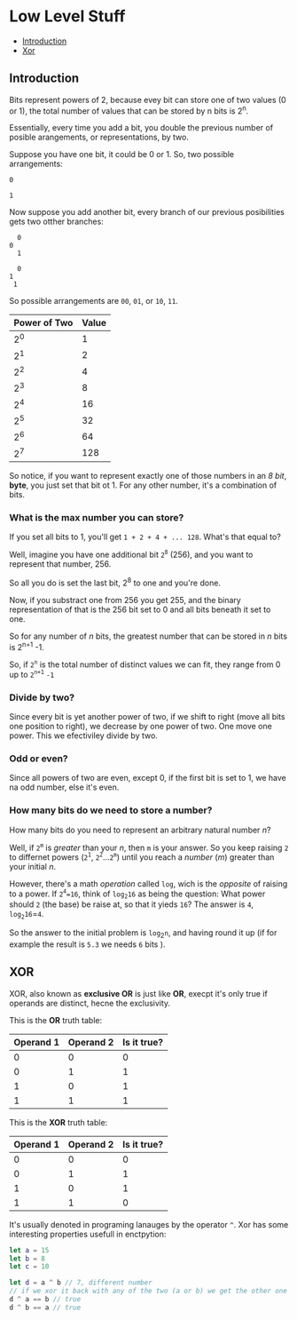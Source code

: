  # Low Level Stuff

* [Introduction](#intro)
* [Xor](#xor)


<h2 id="intro">Introduction</h2>

Bits represent powers of 2, because evey bit can store one of two values (0 or 1), the total number of values that can be stored by n bits is  2<sup>n</sup>.

Essentially, every time you add a bit, you double the previous number of posible arangements, or representations, by two.

Suppose you have one bit, it could be 0 or 1. So, two possible arrangements:

```
0

1
```
 Now suppose you add another bit, every branch of our previous posibilities gets two otther branches:
  
```
  0
0 
  1
  
  0
1
 1
```
So possible arrangements are `00`, `01`, or `10`, `11`.

| Power of Two| Value         |
| ------------ | --- |
| 2<sup>0</sup>|1 |
| 2<sup>1</sup>|2 |
| 2<sup>2</sup>|4 |
| 2<sup>3</sup>|8 |
| 2<sup>4</sup>|16 |
| 2<sup>5</sup>|32 |
| 2<sup>6</sup>|64 |
| 2<sup>7</sup>|128 |



So notice, if you want to represent exactly one of those numbers in an *8 bit*, **byte**, you just set that bit ot 1. For any other number, it's a combination of bits.

### What is the max number you can store?

If you set all bits to 1, you'll get `1 + 2 + 4 + ... 128`. What's that equal to?

Well, imagine you have one additional bit `2`<sup>`8`</sup> (256), and you want to represent that number, 256.

So all you do is set the last bit, 2<sup>8</sup> to one and you're done.

Now, if you substract one from 256 you get 255, and the binary representation of that is the 256 bit set to 0 and all bits beneath it set to one.

So for any number of _n_ bits, the greatest number that can be stored in _n_ bits is 2<sup>n+1</sup> -1.

So, if  `2`<sup>`n`</sup> is the total number of distinct values we can fit, they range from 0 up to `2`<sup>`n+1`</sup> `-1`


### Divide by two?

Since every bit is yet another power of two, if we shift to right (move all bits one position to right), we decrease by one power of two. One move one power.
This we efectiviley divide by two.


### Odd or even?

Since all powers of two are even, except 0, if the first bit is set to 1, we have na odd number, else it's even.


### How many bits do we need to store a number?

How many bits do you need to represent an arbitrary natural number _n_?

Well, if `2`<sup>`m`</sup> is _greater_ than your _n_, then `m` is your answer. So you keep raising `2` to differnet powers (`2`<sup>`1`</sup>, `2`<sup>`2`</sup>...`2`<sup>`m`</sup>) until you reach a _number_ (_m_) greater than your initial _n_.

However, there's a math _operation_ called `log`, wich is the _opposite_ of raising to a power. If `2`<sup>`4`</sup>`=16`, think of `log`<sub>`2`</sub>`16` as being the question: What power should  `2` (the base) be raise at, so that it yieds `16`? The  answer is `4`, `log`<sub>`2`</sub>`16`=`4`.

So the answer to the initial problem is `log`<sub>2</sub>`n`,  and having round it up (if for example the result is `5.3` we needs `6` bits ).


<h2 id="xor">XOR</h2>

XOR, also known as **exclusive OR** is just like **OR**, execpt it's only true if operands are distinct, hecne the exclusivity.


This is the **OR** truth table:

| Operand 1| Operand 2 | Is it true?|
| ------------ | --- |------|
| 0|0 |0 |
| 0|1 |1 |
| 1|0 |1 |
| 1|1 |1 |


This is the **XOR** truth table:

| Operand 1| Operand 2 | Is it true?|
| ------------ | --- |------|
| 0|0 |0 |
| 0|1 |1 |
| 1|0 |1 |
| 1|1 |0 |

 It's usually denoted in programing lanauges by the operator `^`. Xor has some interesting properties usefull in enctpytion:
 
 ```swift
let a = 15
let b = 8
let c = 10

let d = a ^ b // 7, different number
// if we xor it back with any of the two (a or b) we get the other one back:
d ^ a == b // true
d ^ b == a // true
 ```

